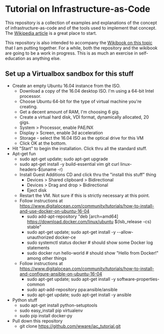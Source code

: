 # Tutorial on Infrastructure-as-Code

This repository is a collection of examples and explanations of the concept of
infrastructure-as-code and of the tools used to implement that concept. The
[Wikipedia article](https://en.wikipedia.org/wiki/Infrastructure_as_Code) is a
great place to start.

This repository is also intended to accompany the
[Wikibook on this topic](https://simple.wikibooks.org/wiki/Getting_Started_with_Infrastructure_as_Code)
that I am putting together. For a while, both the repository and the wikibook are
going to be a work in progress. This is as much an exercise in self-education as
anything else.

## Set up a Virtualbox sandbox for this stuff

* Create an empty Ubuntu 16.04 instance from the ISO.
    * Download a copy of the 16.04 desktop ISO. I'm using a 64-bit Intel processor.
    * Choose Ubuntu 64-bit for the type of virtual machine you're creating.
    * Get a decent amount of RAM, I'm choosing 6 gig.
    * Create a virtual hard disk, VDI format, dynamically allocated, 20 gigs.
    * System > Processor, enable PAE/NX
    * Display > Screen, enable 3d acceleration
    * Storage - select the 16.04 ISO as the optical drive for this VM
    * Click OK at the bottom.
* Hit "Start" to begin the installation. Click thru all the standard stuff.
* Apt-get fun
    * sudo apt-get update; sudo apt-get upgrade
    * sudo apt-get install -y build-essential vim git curl linux-headers-$(uname -r)
    * Install Guest Additions CD and click thru the "install this stuff" thing
        * Devices > Shared clipboard > Bidirectional
        * Devices > Drag and drop > Bidirectional
        * Eject disk
    * Restart the VM. Not sure if this is strictly necessary at this point.
    * Follow instructions at https://www.digitalocean.com/community/tutorials/how-to-install-and-use-docker-on-ubuntu-16-04
        * sudo add-apt-repository "deb [arch=amd64] https://download.docker.com/linux/ubuntu $(lsb_release -cs) stable"
        * sudo apt-get update; sudo apt-get install -y --allow-unauthorized docker-ce
        * sudo systemctl status docker     # should show some Docker log statements
        * sudo docker run hello-world     # should show "Hello from Docker!" among other things
    * Follow instructions at https://www.digitalocean.com/community/tutorials/how-to-install-and-configure-ansible-on-ubuntu-16-04
        * sudo apt-get update; sudo apt-get install -y software-properties-common
        * sudo apt-add-repository ppa:ansible/ansible
        * sudo apt-get update; sudo apt-get install -y ansible
* Python stuff
    * sudo apt-get install python-setuptools
    * sudo easy_install pip virtualenv
    * sudo pip install docker-py
* Pull down this repository
    * git clone https://github.com/wware/iac_tutorial.git
